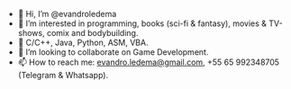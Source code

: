 - 👋 Hi, I’m @evandroledema
- 👀 I’m interested in programming, books (sci-fi & fantasy), movies & TV-shows, comix and bodybuilding.
- 🌱 C/C++, Java, Python, ASM, VBA.
- 💞️ I’m looking to collaborate on Game Development.
- 📫 How to reach me: evandro.ledema@gmail.com, +55 65 992348705 (Telegram & Whatsapp).

<!---
evandroledema/evandroledema is a ✨ special ✨ repository because its `README.md` (this file) appears on your GitHub profile.
You can click the Preview link to take a look at your changes.
--->
